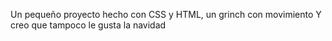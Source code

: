Un pequeño proyecto hecho con CSS y HTML, un grinch con movimiento 
Y creo que tampoco le gusta la navidad 